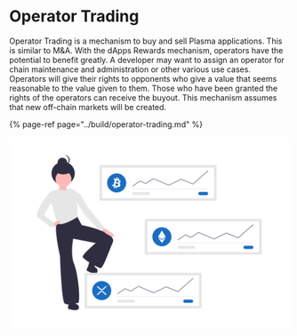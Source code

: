 # Operator Trading

Operator Trading is a mechanism to buy and sell Plasma applications. This is similar to M&A. With the dApps Rewards mechanism, operators have the potential to benefit greatly. A developer may want to assign an operator for chain maintenance and administration or other various use cases. Operators will give their rights to opponents who give a value that seems reasonable to the value given to them. Those who have been granted the rights of the operators can receive the buyout. This mechanism assumes that new off-chain markets will be created.

{% page-ref page="../build/operator-trading.md" %}

![](../.gitbook/assets/undraw_crypto_portfolio_2jy5.png)

